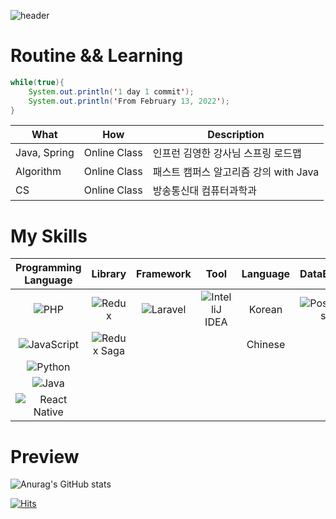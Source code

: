 ![header](https://capsule-render.vercel.app/api?type=cylinder&color=gradient&text=InnSun's-GitHub&animation=fadeIn)

# Routine && Learning

```Java
while(true){
    System.out.println('1 day 1 commit');
    System.out.println('From February 13, 2022');
}
```

|What|How|Description|
|------|----|---------|
|Java, Spring|Online Class|인프런 김영한 강사님 스프링 로드맵|
|Algorithm|Online Class|패스트 캠퍼스 알고리즘 강의 with Java|
|CS|Online Class|방송통신대 컴퓨터과학과|


# My Skills

| Programming Language | Library | Framework | Tool | Language | DataBase |
| :------: | :------: | :------: | :------: | :------------: | :------: |
| ![PHP](https://img.shields.io/badge/php-%23777BB4.svg?style=for-the-badge&logo=php&logoColor=white) | ![Redux](https://img.shields.io/badge/Redux-593D88?style=for-the-badge&logo=redux&logoColor=white) |  ![Laravel](https://img.shields.io/badge/laravel-%23FF2D20.svg?style=for-the-badge&logo=laravel&logoColor=white) |  ![IntelliJ IDEA](https://img.shields.io/badge/IntelliJIDEA-000000.svg?style=for-the-badge&logo=intellij-idea&logoColor=white)  | Korean | ![Postgres](https://img.shields.io/badge/postgres-%23316192.svg?style=for-the-badge&logo=postgresql&logoColor=white)  |
| ![JavaScript](https://img.shields.io/badge/javascript-%23323330.svg?style=for-the-badge&logo=javascript&logoColor=%23F7DF1E) | ![Redux Saga](https://img.shields.io/badge/Redux%20saga-86D46B?style=for-the-badge&logo=redux%20saga&logoColor=999999) |  | | Chinese | | 
| ![Python](https://img.shields.io/badge/python-3670A0?style=for-the-badge&logo=python&logoColor=ffdd54) |  |  |   |   |   |
| ![Java](https://img.shields.io/badge/java-%23ED8B00.svg?style=for-the-badge&logo=java&logoColor=white) |  |  |   |    |   |
| ![React Native](https://img.shields.io/badge/React_Native-20232A?style=for-the-badge&logo=react&logoColor=61DAFB) |  |  |   |    |   |

# Preview

![Anurag's GitHub stats](https://github-readme-stats.vercel.app/api?username=isun-dev&show_icons=true&theme=radical)

[![Hits](https://hits.seeyoufarm.com/api/count/incr/badge.svg?url=https%3A%2F%2Fgithub.com%2Fisun-dev&count_bg=%2379C83D&title_bg=%23E80808&icon=&icon_color=%23E7E7E7&title=hits&edge_flat=false)](https://hits.seeyoufarm.com)
